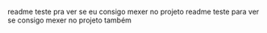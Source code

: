 readme teste pra ver se eu consigo mexer no projeto
readme teste para ver se consigo mexer no projeto também
